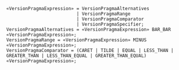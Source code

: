 <!-- This file is generated automatically by infrastructure scripts. Please don't edit by hand. -->

```{ .ebnf .slang-ebnf #VersionPragmaExpression }
«VersionPragmaExpression» = VersionPragmaAlternatives
                          | VersionPragmaRange
                          | VersionPragmaComparator
                          | VersionPragmaSpecifier;
VersionPragmaAlternatives = «VersionPragmaExpression» BAR_BAR «VersionPragmaExpression»;
VersionPragmaRange = «VersionPragmaExpression» MINUS «VersionPragmaExpression»;
VersionPragmaComparator = (CARET | TILDE | EQUAL | LESS_THAN | GREATER_THAN | LESS_THAN_EQUAL | GREATER_THAN_EQUAL) «VersionPragmaExpression»;
```
